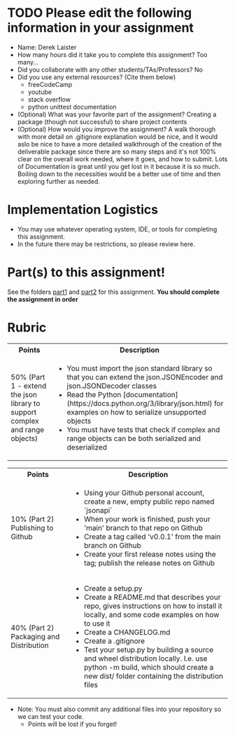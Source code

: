 # TODO Please edit the following information in your assignment

- Name: Derek Laister
- How many hours did it take you to complete this assignment? Too many...
- Did you collaborate with any other students/TAs/Professors? No
- Did you use any external resources? (Cite them below)
  - freeCodeCamp
  - youtube
  - stack overflow
  - python unittest documentation
- (Optional) What was your favorite part of the assignment? Creating a package (though not successful) to share project contents
- (Optional) How would you improve the assignment? A walk thorough with more detail on .gitignore explanation would be nice, and it would aslo be nice to have a more detailed walkthrough of the creation of the deliverable package since there are so many steps and it's not 100% clear on the overall work needed, where it goes, and how to submit. Lots of Documentation is great until you get lost in it because it is so much. Boiling down to the necessities would be a better use of time and then exploring further as needed. 

# Implementation Logistics

- You may use whatever operating system, IDE, or tools for completing this assignment.
- In the future there may be restrictions, so please review here.

# Part(s) to this assignment!

See the folders [part1](./part1) and [part2](./part2) for this assignment. **You should complete the assignment in order**

# Rubric

  <table>
  <tbody>
    <tr>
      <th>Points</th>
      <th align="center">Description</th>
    </tr>
      <td>50% (Part 1 - extend the json library to support complex and range objects)</td>
	        <td ><ul>
              <li>You must import the json standard library so that you can extend the json.JSONEncoder and json.JSONDecoder classes</li>
              <li>Read the Python [documentation](https://docs.python.org/3/library/json.html) for examples on how to serialize unsupported objects</li>
              <li>You must have tests that check if complex and range objects can be both serialized and deserialized</li>
            </ul></td>
    </tr>
  </tbody>
</table>

  <table>
  <tbody>
    <tr>
      <th>Points</th>
      <th align="center">Description</th>
    </tr>
	 <tr>
		<td>10% (Part 2) Publishing to Github</td>
		<td align="left"><ul>
            <li>Using your Github personal account, create a new, empty public repo named `jsonapi`</li>
              <li>When your work is finished, push your 'main' branch to that repo on Github</li>
              <li>Create a tag called 'v0.0.1' from the main branch on Github</li>
              <li>Create your first release notes using the tag; publish the release notes on Github</li>
        </ul></td>
	  </tr>
	<tr>
    	<td>40% (Part 2) Packaging and Distribution</td>
		<td align="left"><ul>
          <li>Create a setup.py</li>
          <li>Create a README.md that describes your repo, gives instructions on how to install it locally, and some code examples on how to use it</li>
          <li>Create a CHANGELOG.md</li>
          <li>Create a .gitignore</li>
          <li>Test your setup.py by building a source and wheel distribution locally. I.e. use python -m build, which should create a new dist/ folder containing the distribution files</li>
        </ul></td>
    </tr>
  </tbody>
</table>


* Note: You must also commit any additional files into your repository so we can test your code.
  * Points will be lost if you forget!
